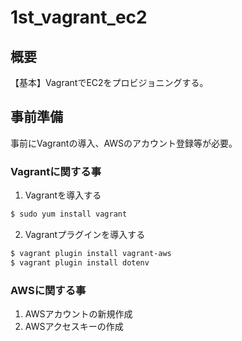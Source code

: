 # 1st_vagrant_ec2

## 概要
【基本】VagrantでEC2をプロビジョニングする。

## 事前準備
事前にVagrantの導入、AWSのアカウント登録等が必要。

### Vagrantに関する事
1. Vagrantを導入する

```Bash
$ sudo yum install vagrant
```

2. Vagrantプラグインを導入する

```Bash
$ vagrant plugin install vagrant-aws
$ vagrant plugin install dotenv
```

### AWSに関する事
1. AWSアカウントの新規作成
2. AWSアクセスキーの作成


